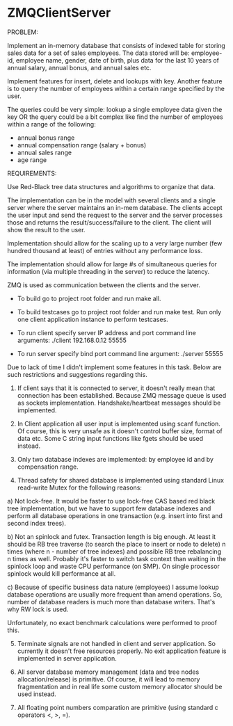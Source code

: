 # ZMQClientServer

PROBLEM:

Implement an in-memory database that consists of indexed table for storing sales data for a set of sales employees. The data stored will be: employee-id, employee name, gender, date of birth, plus data
for the last 10 years of annual salary, annual bonus, and annual sales etc.

Implement features for insert, delete and lookups with key. Another feature is to query the number of employees within a certain range specified by the user.

The queries could be very simple: lookup a single employee data given the key OR the query could be a bit complex like find the number of employees within a range of the following:
- annual bonus range
- annual compensation range (salary + bonus)
- annual sales range
- age range

REQUIREMENTS:

Use Red-Black tree data structures and algorithms to organize that data.

The implementation can be in the model with several clients and a single server where the server maintains an in-mem database.
The clients accept the user input and send the request to the server and the server processes those and returns the result/success/failure to the client. The client will show the result to the user.

Implementation should allow for the scaling up to a very large number (few hundred thousand at least) of entries without any performance loss.

The implementation should allow for large #s of simultaneous queries for information (via multiple threading in the server) to reduce the latency.

ZMQ is used as communication between the clients and the server.



* To build go to project root folder and run make all.
* To build testcases go to project root folder and run make test.
  Run only one client application instance to perform testcases.

* To run client specify server IP address and port command line arguments:
./client 192.168.0.12 55555

* To run server specify bind port command line argument:
./server 55555

Due to lack of time I didn't implement some features in this task.
Below are such restrictions and suggestions regarding this.

1. If client says that it is connected to server, it doesn't really mean
that connection has been established. Because ZMQ message queue is used as sockets implementation.
Handshake/heartbeat messages should be implemented.

2. In Client application all user input is implemented using scanf function.
Of course, this is very unsafe as it doesn't control buffer size, format of data etc.
Some C string input functions like fgets should be used instead.

3. Only two database indexes are implemented: by employee id and by compensation range.

4. Thread safety for shared database is implemented using standard Linux read-write Mutex
for the following reasons:

a) Not lock-free. It would be faster to use lock-free CAS based red black tree
implementation, but we have to support few database indexes and perform all database operations
in one transaction (e.g. insert into first and second index trees).

b) Not an spinlock and futex. Transaction length is big enough. At least it should be
RB tree traverse (to search the place to insert or node to delete) n times (where n - number of tree indexes)
and possible RB tree rebalancing n times as well. Probably it's faster to switch task context than
waiting in the spinlock loop and waste CPU performance (on SMP). On single processor spinlock would kill performance at all.

c) Because of specific business data nature (employees) I assume lookup database operations are usually more frequent than amend operations.
So, number of database readers is much more than database writers. That's why RW lock is used.

Unfortunately, no exact benchmark calculations were performed to proof this.

5. Terminate signals are not handled in client and server application. So currently it doesn't free resources properly.
No exit application feature is implemented in server application.

6. All server database memory management (data and tree nodes allocation/release) is primitive.
Of course, it will lead to memory fragmentation and in real life some custom memory allocator should be used instead.

7. All floating point numbers comparation are primitive (using standard c operators <, >, =).